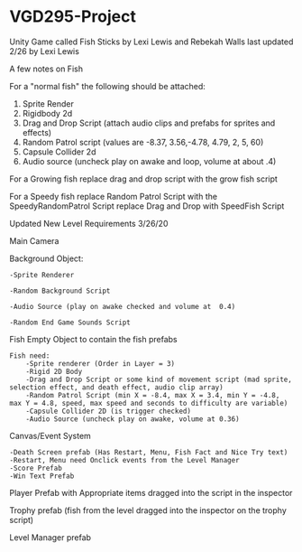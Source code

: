 # VGD295-Project
Unity Game called Fish Sticks by Lexi Lewis and Rebekah Walls
last updated 2/26 by Lexi Lewis

A few notes on Fish

For a "normal fish" the following should be attached:
1. Sprite Render
2. Rigidbody 2d
3. Drag and Drop Script (attach audio clips and prefabs for sprites and effects)
4. Random Patrol script (values are -8.37, 3.56,-4.78, 4.79, 2, 5, 60)
5. Capsule Collider 2d
6. Audio source (uncheck play on awake and loop, volume at about .4)

For a Growing fish
replace drag and drop script with the grow fish script

For a Speedy fish
replace Random Patrol Script with the SpeedyRandomPatrol Script
replace Drag and Drop with SpeedFish Script

Updated New Level Requirements 3/26/20

Main Camera

Background Object:

	-Sprite Renderer
	
	-Random Background Script
	
	-Audio Source (play on awake checked and volume at  0.4)
	
	-Random End Game Sounds Script
	
Fish Empty Object to contain the fish prefabs

	Fish need:
		-Sprite renderer (Order in Layer = 3)
		-Rigid 2D Body
		-Drag and Drop Script or some kind of movement script (mad sprite, selection effect, and death effect, audio clip array)
		-Random Patrol Script (min X = -8.4, max X = 3.4, min Y = -4.8, max Y = 4.8, speed, max speed and seconds to difficulty are variable)
		-Capsule Collider 2D (is trigger checked)
		-Audio Source (uncheck play on awake, volume at 0.36)
		
Canvas/Event System

	-Death Screen prefab (Has Restart, Menu, Fish Fact and Nice Try text)
	-Restart, Menu need Onclick events from the Level Manager
	-Score Prefab
	-Win Text Prefab
	
Player Prefab with Appropriate items dragged into the script in the inspector

Trophy prefab (fish from the level dragged into the inspector on the trophy script)

Level Manager prefab

